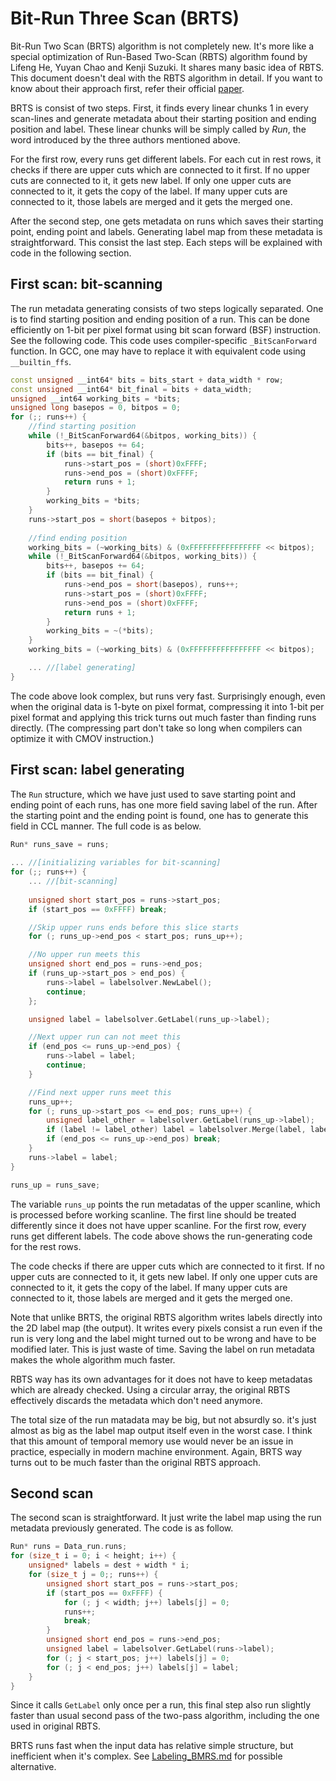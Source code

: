 # Bit-Run Three Scan (BRTS)

Bit-Run Two Scan (BRTS) algorithm is not completely new. It's more like a special optimization of Run-Based Two-Scan (RBTS) algorithm found by Lifeng He, Yuyan Chao and Kenji Suzuki. It shares many basic idea of RBTS. This document doesn't deal with the RBTS algorithm in detail. If you want to know about their approach first, refer their official [paper](https://ieeexplore.ieee.org/document/4472694).

BRTS is consist of two steps. First, it finds every linear chunks 1 in every scan-lines and generate metadata about their starting position and ending position and label. These linear chunks will be simply called by *Run*, the word introduced by the three authors mentioned above. 

For the first row, every runs get different labels. For each cut in rest rows, it checks if there are upper cuts which are connected to it first. If no upper cuts are connected to it, it gets new label. If only one upper cuts are connected to it, it gets the copy of the label. If many upper cuts are connected to it, those labels are merged and it gets the merged one. 

After the second step, one gets metadata on runs which saves their starting point, ending point and labels. Generating label map from these metadata is straightforward. This consist the last step. Each steps will be explained with code in the following section.



## First scan: bit-scanning

The run metadata generating consists of two steps logically separated. One is to find starting position and ending position of a run. This can be done efficiently on 1-bit per pixel format using bit scan forward (BSF) instruction. See the following code. This code uses compiler-specific `_BitScanForward` function. In GCC, one may have to replace it with equivalent code using `__builtin_ffs`.

```C++
const unsigned __int64* bits = bits_start + data_width * row;
const unsigned __int64* bit_final = bits + data_width;
unsigned __int64 working_bits = *bits;
unsigned long basepos = 0, bitpos = 0;
for (;; runs++) {
	//find starting position
	while (!_BitScanForward64(&bitpos, working_bits)) {
		bits++, basepos += 64;
		if (bits == bit_final) {
			runs->start_pos = (short)0xFFFF;
			runs->end_pos = (short)0xFFFF;
			return runs + 1;
		}
		working_bits = *bits;
	}
	runs->start_pos = short(basepos + bitpos);
	
	//find ending position
	working_bits = (~working_bits) & (0xFFFFFFFFFFFFFFFF << bitpos);
	while (!_BitScanForward64(&bitpos, working_bits)) {
		bits++, basepos += 64;
		if (bits == bit_final) {
			runs->end_pos = short(basepos), runs++;
			runs->start_pos = (short)0xFFFF;
			runs->end_pos = (short)0xFFFF;
			return runs + 1;
		}
		working_bits = ~(*bits);
	}
	working_bits = (~working_bits) & (0xFFFFFFFFFFFFFFFF << bitpos);

	... //[label generating]
}
```

The code above look complex, but runs very fast. Surprisingly enough, even when the original data is 1-byte on pixel format, compressing it into 1-bit per pixel format and applying this trick turns out much faster than finding runs directly. (The compressing part don't take so long when compilers can optimize it with CMOV instruction.)



## First scan: label generating

The `Run` structure, which we have just used to save starting point and ending point of each runs, has one more field saving label of the run. After the starting point and the ending point is found, one has to generate this field in CCL manner. The full code is as below.

```C++
Run* runs_save = runs;
	
... //[initializing variables for bit-scanning]
for (;; runs++) {
	... //[bit-scanning]
   	
	unsigned short start_pos = runs->start_pos;
	if (start_pos == 0xFFFF) break;

	//Skip upper runs ends before this slice starts 
	for (; runs_up->end_pos < start_pos; runs_up++);

	//No upper run meets this
	unsigned short end_pos = runs->end_pos;
	if (runs_up->start_pos > end_pos) {
		runs->label = labelsolver.NewLabel();
		continue;
	};

	unsigned label = labelsolver.GetLabel(runs_up->label);

	//Next upper run can not meet this
	if (end_pos <= runs_up->end_pos) {
		runs->label = label;
		continue;
	}

	//Find next upper runs meet this
	runs_up++;
	for (; runs_up->start_pos <= end_pos; runs_up++) {
		unsigned label_other = labelsolver.GetLabel(runs_up->label);
		if (label != label_other) label = labelsolver.Merge(label, label_other);
		if (end_pos <= runs_up->end_pos) break;
	}
	runs->label = label;
}

runs_up = runs_save;
```

The variable `runs_up` points the run metadatas of the upper scanline, which is processed before working scanline. The first line should be treated differently since it does not have upper scanline. For the first row, every runs get different labels. The code above shows the run-generating code for the rest rows. 

The code checks if there are upper cuts which are connected to it first. If no upper cuts are connected to it, it gets new label. If only one upper cuts are connected to it, it gets the copy of the label. If many upper cuts are connected to it, those labels are merged and it gets the merged one. 

Note that unlike BRTS, the original RBTS algorithm writes labels directly into the 2D label map (the output). It writes every pixels consist a run even if the run is very long and the label might turned out to be wrong and have to be modified later. This is just waste of time. Saving the label on run metadata makes the whole algorithm much faster.

RBTS way has its own advantages for it does not have to keep metadatas which are already checked. Using a circular array, the original RBTS effectively discards the metadata which don't need anymore. 

The total size of the run matadata may be big, but not absurdly so. it's just almost as big as the label map output itself even in the worst case. I think that this amount of temporal memory use would never be an issue in practice, especially in modern machine environment. Again, BRTS way turns out to be much faster than the original RBTS approach.



## Second scan

The second scan is straightforward. It just write the label map using the run metadata previously generated. The code is as follow.

```C++
Run* runs = Data_run.runs;
for (size_t i = 0; i < height; i++) {
	unsigned* labels = dest + width * i;
	for (size_t j = 0;; runs++) {
		unsigned short start_pos = runs->start_pos;
		if (start_pos == 0xFFFF) {
			for (; j < width; j++) labels[j] = 0;
			runs++;
			break;
		}
		unsigned short end_pos = runs->end_pos;
		unsigned label = labelsolver.GetLabel(runs->label);
		for (; j < start_pos; j++) labels[j] = 0;
		for (; j < end_pos; j++) labels[j] = label;
	}
}
```

Since it calls `GetLabel` only once per a run, this final step also run slightly faster than usual second pass of the two-pass algorithm, including the one used in original RBTS. 

BRTS runs fast when the input data has relative simple structure, but inefficient when it's complex. See [Labeling_BMRS.md](Labeling_BMRS.md) for possible alternative. 

